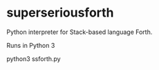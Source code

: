 # superseriousforth

Python interpreter for Stack-based language Forth.

Runs in Python 3

python3 ssforth.py





